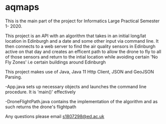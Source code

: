 # aqmaps
This is the main part of the project for Informatics Large Practical Semester 1- 2020.  

This project is an API with an algorithm that takes in an initial long/lat location in Edinburgh and a date and some other input via command line. It then connects to a web server to find the air quality sensors in Edinburgh active on that day and creates an efficent path to allow the drone to fly to all of those sensors and return to the intial location while avoiding certain 'No Fly Zones' i.e certain buildings around Edinburgh

This project makes use of Java, Java 11 Http Client, JSON and GeoJSON Parsing. 

-App.java sets up necessary objects and launches the command line procedure. It is 'main()' effectively

-DroneFlightPath.java contains the implementation of the algorithm and as such returns the drone's flightpath 

Any questions please email s1807298@ed.ac.uk 
